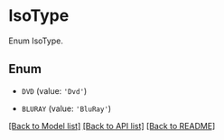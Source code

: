 # IsoType

Enum IsoType.

## Enum

* `DVD` (value: `'Dvd'`)

* `BLURAY` (value: `'BluRay'`)

[[Back to Model list]](README.md#documentation-for-models) [[Back to API list]](README.md#documentation-for-api-endpoints) [[Back to README]](README.md)


